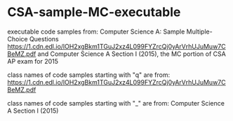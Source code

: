 # CSA-sample-MC-executable
 
executable code samples from: Computer Science A: Sample Multiple-Choice Questions https://1.cdn.edl.io/lOH2xgBkm1TGuJ2xz4L099FYZrcQj0yArVrhUJuMuw7CBeMZ.pdf
and Computer Science A Section I (2015), the MC portion of CSA AP exam for 2015

class names of code samples starting with "q" are from: https://1.cdn.edl.io/lOH2xgBkm1TGuJ2xz4L099FYZrcQj0yArVrhUJuMuw7CBeMZ.pdf

class names of code samples starting with "_" are from: Computer Science A Section I (2015)
